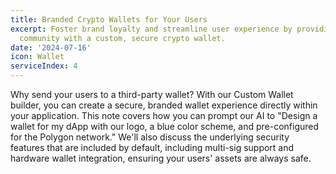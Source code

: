 ```yaml
---
title: Branded Crypto Wallets for Your Users
excerpt: Foster brand loyalty and streamline user experience by providing your
  community with a custom, secure crypto wallet.
date: '2024-07-16'
icon: Wallet
serviceIndex: 4
---
```

Why send your users to a third-party wallet? With our Custom Wallet builder, you can create a secure, branded wallet experience directly within your application. This note covers how you can prompt our AI to "Design a wallet for my dApp with our logo, a blue color scheme, and pre-configured for the Polygon network." We'll also discuss the underlying security features that are included by default, including multi-sig support and hardware wallet integration, ensuring your users' assets are always safe.
